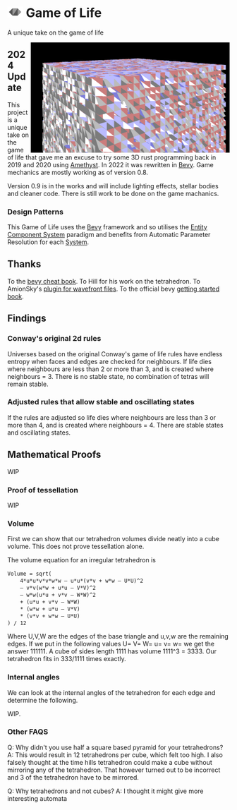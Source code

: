 # <img src="./assets/hills-tetrahedron.svg" height="25" /> Game of Life
A unique take on the game of life

<img align="right" src="./assets/screen-capture-2022-08-06.png" height="250" />

## 2024 Update
This project is a unique take on the game of life that gave me an excuse to try some 3D rust programming back in 2019 and 2020 using [Amethyst](https://github.com/amethyst/amethyst). In 2022 it was rewritten in [Bevy](https://github.com/bevyengine/bevy). Game mechanics are mostly working as of version 0.8.

Version 0.9 is in the works and will include lighting effects, stellar bodies and cleaner code. There is still work to be done on the game machanics.

### Design Patterns
This Game of Life uses the [Bevy](https://github.com/bevyengine/bevy) framework and so utilises the [Entity Component System](https://en.wikipedia.org/wiki/Entity_component_system) paradigm and benefits from Automatic Parameter Resolution for each [System](https://bevy-cheatbook.github.io/programming/systems.html).

## Thanks
To the [bevy cheat book](https://bevy-cheatbook.github.io/). 
To Hill for his work on the tetrahedron. 
To AmionSky's [plugin for wavefront files](https://github.com/AmionSky/bevy_obj/tree/master/example). 
To the official bevy [getting started book](https://bevyengine.org/learn/book/getting-started/resources/). 

## Findings

### Conway's original 2d rules
Universes based on the original Conway's game of life rules have endless entropy when faces and edges are checked for neighbours. If life dies where neighbours are less than 2 or more than 3, and is created where neighbours = 3. There is no stable state, no combination of tetras will remain stable.

### Adjusted rules that allow stable and oscillating states
If the rules are adjusted so life dies where neighbours are less than 3 or more than 4, and is created where neighbours = 4. There are stable states and oscillating states.

## Mathematical Proofs

WIP

### Proof of tessellation

WIP

### Volume
First we can show that our tetrahedron volumes divide neatly into a cube volume. This does not prove tessellation alone.

The volume equation for an irregular tetrahedron is 
```
Volume = sqrt(
    4*u*u*v*v*w*w – u*u*(v*v + w*w – U*U)^2
    – v*v(w*w + u*u – V*V)^2
    – w*w(u*u + v*v – W*W)^2
    + (u*u + v*v – W*W)
    * (w*w + u*u – V*V)
    * (v*v + w*w – U*U)
) / 12
```
Where U,V,W are the edges of the base triangle and u,v,w are the remaining edges. If we put in the following values U= V= W= u= v= w= we get the answer 111111. A cube of sides length 1111 has volume 1111^3 = 3333. Our tetrahedron fits in 333/1111 times exactly.

### Internal angles

We can look at the internal angles of the tetrahedron for each edge and determine the following.

WIP.


### Other FAQS
Q: Why didn't you use half a square based pyramid for your tetrahedrons?
A: This would result in 12 tetrahedrons per cube, which felt too high. I also falsely thought at the time hills tetrahedron could make a cube without mirroring any of the tetrahedron. That however turned out to be incorrect and 3 of the tetrahedron have to be mirrored.

Q: Why tetrahedrons and not cubes?
A: I thought it might give more interesting automata



